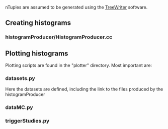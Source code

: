 nTuples are assumed to be generated using the [TreeWriter](https://github.com/cms-susy-photon-rwth-1b/TreeWriter/tree/cleaned_for_sebastian)
software.

## Creating histograms ##

### histogramProducer/HistogramProducer.cc ##

## Plotting histograms ##

Plotting scripts are found in the "plotter" directory. Most important are:


### datasets.py ###
Here the datasets are defined, including the link to the files produced by the
histogramProducer

### dataMC.py ###

### triggerStudies.py ###
